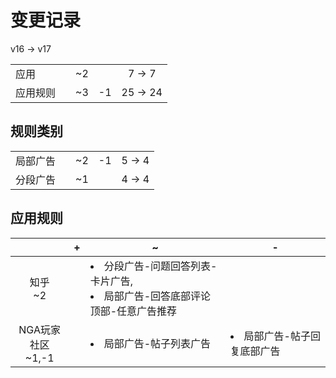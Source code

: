 # 变更记录

v16 -> v17

||||||
|-|:-:|:-:|:-:|:-:|
|应用||~2||7 -> 7|
|应用规则||~3|-1|25 -> 24|

## 规则类别

||||||
|-|:-:|:-:|:-:|:-:|
|局部广告||~2|-1|5 -> 4|
|分段广告||~1||4 -> 4|

## 应用规则

||+|~|-|
|:-:|-|-|-|
|知乎<br>~2||<li>分段广告-问题回答列表-卡片广告,<li>局部广告-回答底部评论顶部-任意广告推荐||
|NGA玩家社区<br>~1,-1||<li>局部广告-帖子列表广告|<li>局部广告-帖子回复底部广告|
